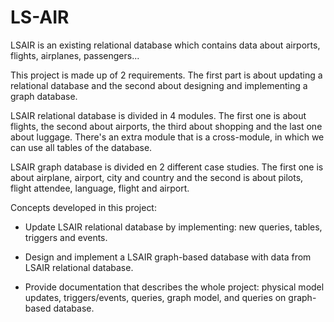 # LS-AIR
LSAIR is an existing relational database which contains data about airports, flights, airplanes, passengers... 

This project is made up of 2 requirements. The first part is about updating a relational database and the second about designing and implementing a graph database.

LSAIR relational database is divided in 4 modules. The first one is about flights, the second about airports, the third about shopping and the last one about luggage. There's an extra module that is a cross-module, in which we can use all tables of the database.

LSAIR graph database is divided en 2 different case studies. The first one is about airplane, airport, city and country and the second is about pilots, flight attendee, language, flight and airport.

Concepts developed in this project:

- Update LSAIR relational database by implementing: new queries, tables, triggers and events.

- Design and implement a LSAIR graph-based database with data from LSAIR relational database.

- Provide documentation that describes the whole project: physical model updates, triggers/events, queries, graph model, and queries on graph-based database.

